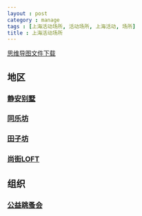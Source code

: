 ```yaml
---
layout : post
category : manage
tags : [上海活动场所, 活动场所, 上海活动, 场所]
title : 上海活动场所
---
```

[思维导图文件下载](https://docs.google.com/file/d/0B1DrsqrLRzeIeEpYRXYwLVRyNFE/edit?usp=sharing)

## 地区


### [静安别墅](http://www.dianping.com/shop/4183822)


### [同乐坊](http://www.dianping.com/shop/2440468)


### [田子坊](http://www.dianping.com/shop/2342719)


### [尚街LOFT](http://www.dianping.com/shop/2362765)


## 组织


### [公益跳蚤会](http://www.gongyijia.com/)
